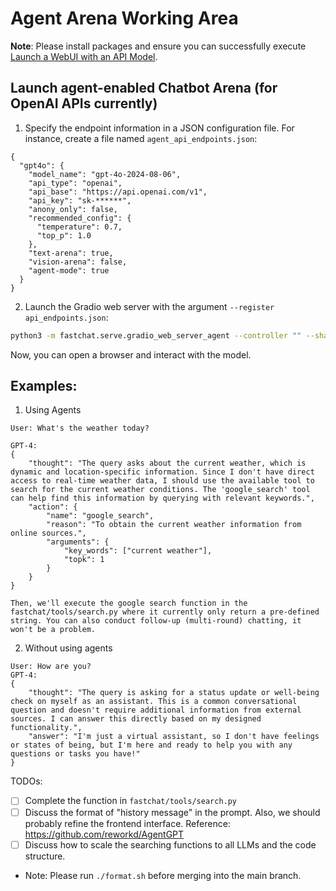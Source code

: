 # Agent Arena Working Area

**Note**: Please install packages and ensure you can successfully execute [Launch a WebUI with an API Model](https://github.com/tsunghan-wu/Agent_FastChat/blob/main/docs/model_support.md#api-based-models).

## Launch agent-enabled Chatbot Arena (for OpenAI APIs currently)

1. Specify the endpoint information in a JSON configuration file. For instance, create a file named `agent_api_endpoints.json`:

```
{
  "gpt4o": {
    "model_name": "gpt-4o-2024-08-06",
    "api_type": "openai",
    "api_base": "https://api.openai.com/v1",
    "api_key": "sk-******",
    "anony_only": false,
    "recommended_config": {
      "temperature": 0.7,
      "top_p": 1.0
    },
    "text-arena": true,
    "vision-arena": false,
    "agent-mode": true
  }
}
```

2. Launch the Gradio web server with the argument `--register api_endpoints.json`:

```bash
python3 -m fastchat.serve.gradio_web_server_agent --controller "" --share --register agent_api_endpoints.json
```

Now, you can open a browser and interact with the model.

## Examples:

1. Using Agents

```
User: What's the weather today?

GPT-4: 
{
    "thought": "The query asks about the current weather, which is dynamic and location-specific information. Since I don't have direct access to real-time weather data, I should use the available tool to search for the current weather conditions. The 'google_search' tool can help find this information by querying with relevant keywords.",
    "action": {
        "name": "google_search",
        "reason": "To obtain the current weather information from online sources.",
        "arguments": {
            "key_words": ["current weather"],
            "topk": 1
        }
    }
}

Then, we'll execute the google search function in the fastchat/tools/search.py where it currently only return a pre-defined string. You can also conduct follow-up (multi-round) chatting, it won't be a problem.
```

2. Without using agents

```
User: How are you?
GPT-4:
{
    "thought": "The query is asking for a status update or well-being check on myself as an assistant. This is a common conversational question and doesn't require additional information from external sources. I can answer this directly based on my designed functionality.",
    "answer": "I'm just a virtual assistant, so I don't have feelings or states of being, but I'm here and ready to help you with any questions or tasks you have!"
}
```

TODOs:

- [ ] Complete the function in `fastchat/tools/search.py`
- [ ] Discuss the format of "history message" in the prompt. Also, we should probably refine the frontend interface. Reference: https://github.com/reworkd/AgentGPT
- [ ] Discuss how to scale the searching functions to all LLMs and the code structure.

- Note: Please run `./format.sh` before merging into the main branch.